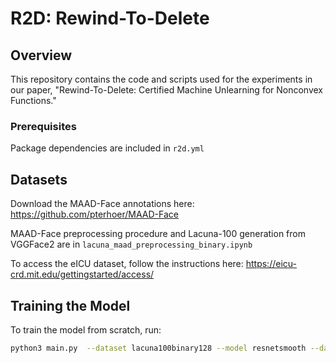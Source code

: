 # R2D: Rewind-To-Delete


## Overview
This repository contains the code and scripts used for the experiments in our paper, "Rewind-To-Delete: Certified Machine Unlearning for Nonconvex Functions."


### Prerequisites
Package dependencies are included in `r2d.yml`

## Datasets
Download the MAAD-Face annotations here: https://github.com/pterhoer/MAAD-Face

MAAD-Face preprocessing procedure and Lacuna-100 generation from VGGFace2 are in `lacuna_maad_preprocessing_binary.ipynb`

To access the eICU dataset, follow the instructions here: https://eicu-crd.mit.edu/gettingstarted/access/

## Training the Model
To train the model from scratch, run:
```sh
python3 main.py  --dataset lacuna100binary128 --model resnetsmooth --dataroot data/lacuna100binary128/ --epochs 100 --lr 0.1 --batch-size 256 --compute-lipschitz --model-selection --save-checkpoints
```
